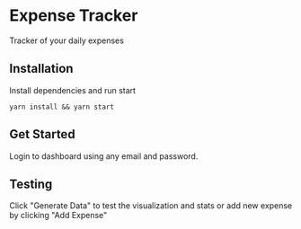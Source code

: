 # Expense Tracker

Tracker of your daily expenses

## Installation

Install dependencies and run start
```
yarn install && yarn start
```

## Get Started
Login to dashboard using any email and password.


## Testing
Click "Generate Data" to test the visualization and stats or add new expense by clicking "Add Expense"